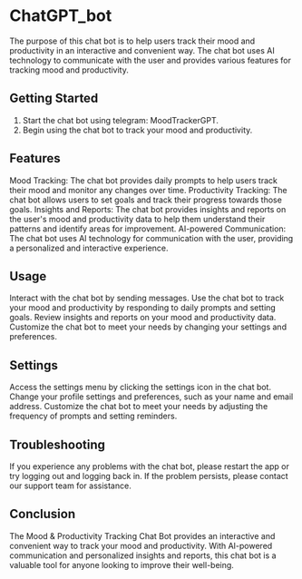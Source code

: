 # ChatGPT_bot

The purpose of this chat bot is to help users track their mood and productivity in an interactive and convenient way. The chat bot uses AI technology to communicate with the user and provides various features for tracking mood and productivity.

## Getting Started
1. Start the chat bot using telegram: MoodTrackerGPT.
2. Begin using the chat bot to track your mood and productivity.

## Features
Mood Tracking: The chat bot provides daily prompts to help users track their mood and monitor any changes over time.
Productivity Tracking: The chat bot allows users to set goals and track their progress towards those goals.
Insights and Reports: The chat bot provides insights and reports on the user's mood and productivity data to help them understand their patterns and identify areas for improvement.
AI-powered Communication: The chat bot uses AI technology for communication with the user, providing a personalized and interactive experience.

## Usage
Interact with the chat bot by sending messages.
Use the chat bot to track your mood and productivity by responding to daily prompts and setting goals.
Review insights and reports on your mood and productivity data.
Customize the chat bot to meet your needs by changing your settings and preferences.

## Settings
Access the settings menu by clicking the settings icon in the chat bot.
Change your profile settings and preferences, such as your name and email address.
Customize the chat bot to meet your needs by adjusting the frequency of prompts and setting reminders.

## Troubleshooting
If you experience any problems with the chat bot, please restart the app or try logging out and logging back in.
If the problem persists, please contact our support team for assistance.

## Conclusion
The Mood & Productivity Tracking Chat Bot provides an interactive and convenient way to track your mood and productivity. With AI-powered communication and personalized insights and reports, this chat bot is a valuable tool for anyone looking to improve their well-being.
